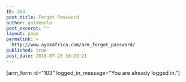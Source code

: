 ```yaml
---
ID: 263
post_title: Forgot Password
author: goldenelo
post_excerpt: ""
layout: page
permalink: >
  http://www.ayokafrica.com/arm_forgot_password/
published: true
post_date: 2018-07-23 16:23:21
---
```

[arm_form id="103" logged_in_message="You are already logged in."]